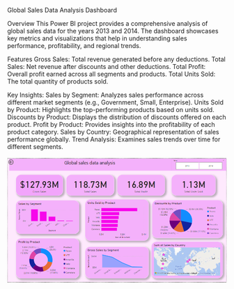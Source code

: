 Global Sales Data Analysis Dashboard

Overview
This Power BI project provides a comprehensive analysis of global sales data for the years 2013 and 2014. The dashboard showcases key metrics and visualizations that help in understanding sales performance, profitability, and regional trends.

Features
Gross Sales: Total revenue generated before any deductions.
Total Sales: Net revenue after discounts and other deductions.
Total Profit: Overall profit earned across all segments and products.
Total Units Sold: The total quantity of products sold.

Key Insights:
Sales by Segment:
Analyzes sales performance across different market segments (e.g., Government, Small, Enterprise).
Units Sold by Product:
Highlights the top-performing products based on units sold.
Discounts by Product:
Displays the distribution of discounts offered on each product.
Profit by Product:
Provides insights into the profitability of each product category.
Sales by Country:
Geographical representation of sales performance globally.
Trend Analysis:
Examines sales trends over time for different segments.

![Dashboard Preview](image.png)
